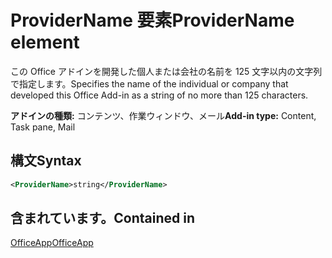 # <a name="providername-element"></a><span data-ttu-id="4f734-101">ProviderName 要素</span><span class="sxs-lookup"><span data-stu-id="4f734-101">ProviderName element</span></span>

<span data-ttu-id="4f734-102">この Office アドインを開発した個人または会社の名前を 125 文字以内の文字列で指定します。</span><span class="sxs-lookup"><span data-stu-id="4f734-102">Specifies the name of the individual or company that developed this Office Add-in as a string of no more than 125 characters.</span></span>

<span data-ttu-id="4f734-103">**アドインの種類:** コンテンツ、作業ウィンドウ、メール</span><span class="sxs-lookup"><span data-stu-id="4f734-103">**Add-in type:** Content, Task pane, Mail</span></span>

## <a name="syntax"></a><span data-ttu-id="4f734-104">構文</span><span class="sxs-lookup"><span data-stu-id="4f734-104">Syntax</span></span>

```XML
<ProviderName>string</ProviderName>
```

## <a name="contained-in"></a><span data-ttu-id="4f734-105">含まれています。</span><span class="sxs-lookup"><span data-stu-id="4f734-105">Contained in</span></span>

[<span data-ttu-id="4f734-106">OfficeApp</span><span class="sxs-lookup"><span data-stu-id="4f734-106">OfficeApp</span></span>](officeapp.md)

